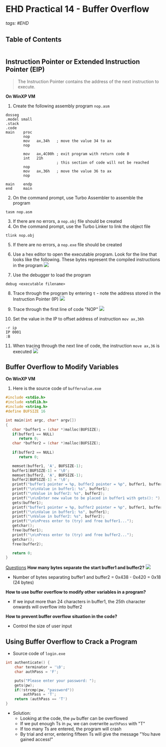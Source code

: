 # EHD Practical 14 - Buffer Overflow

###### tags: #EHD 

## Table of Contents
```toc
```

## Instruction Pointer or Extended Instruction Pointer (EIP)
> The Instruction Pointer contains the address of the next instruction to execute.

**On WinXP VM**
1. Create the following assembly program `nop.asm`
```
dosseg
.model small
.stack
.code
main    proc
        nop
        mov   ax,34h   ; move the value 34 to ax
        nop

        mov   ax,4C00h ; exit program with return code 0
        int   21h
                       ; this section of code will not be reached
        nop
        mov   ax,36h   ; move the value 36 to ax
        nop

main    endp
end     main
```

2. On the command prompt, use Turbo Assembler to assemble the program
```
tasm nop.asm
```

3. If there are no errors, a `nop.obj` file should be created
4. On the command prompt, use the Turbo Linker to link the object file
```
tlink nop.obj
```

5. If there are no errors, a `nop.exe` file should be created
6. Use a hex editor to open the executable program. Look for the line that looks like the following. These bytes represent the compiled instructions in the program
![](https://i.imgur.com/885fHdO.png)

7. Use the debugger to load the program
```
debug <executable filename>
```

8. Trace through the program by entering `t` - note the address stored in the Instruction Pointer (IP)
![](https://i.imgur.com/6OlGHPi.png)

9. Trace through the first line of code "NOP"
![](https://i.imgur.com/acLczLe.png)

10. Set the value in the IP to offset address of instruction `mov ax,36h`
```
-r ip
IP 0001
:B
```

11. When tracing through the next line of code, the instruction `move ax,36` is executed
![](https://i.imgur.com/GlYyOT4.png)


## Buffer Overflow to Modify Variables
**On WinXP VM**
1. Here is the source code of `buffervalue.exe`
```c
#include <stdio.h>
#include <stdlib.h>
#include <string.h>
#define BUFSIZE 16

int main(int argc, char* argv[])
{
   char *buffer1 = (char *)malloc(BUFSIZE);
   if(buffer1 == NULL)
      return 0;
   char *buffer2 = (char *)malloc(BUFSIZE);
   
   if(buffer2 == NULL)
      return 0;

   memset(buffer1, 'A', BUFSIZE-1);
   buffer1[BUFSIZE-1] = '\0';
   memset(buffer2, 'A', BUFSIZE-1);
   buffer2[BUFSIZE-1] = '\0';
   printf("buffer1 pointer = %p, buffer2 pointer = %p", buffer1, buffer2);
   printf("\n\nValue in buffer1: %s", buffer1);
   printf("\nValue in buffer2: %s", buffer2);
   printf("\n\nEnter new value to be placed in buffer1 with gets(): ");
   gets(buffer1);
   printf("buffer1 pointer = %p, buffer2 pointer = %p", buffer1, buffer2);
   printf("\n\nValue in buffer1: %s", buffer1);
   printf("\nValue in buffer2: %s", buffer2);
   printf("\n\nPress enter to (try) and free buffer1...");
   getchar();
   free(buffer1);
   printf("\n\nPress enter to (try) and free buffer2...");
   getchar();
   free(buffer2);

   return 0;
}
```

<u>Questions</u>
**How many bytes separate the start buffer1 and buffer2?**
![](https://i.imgur.com/S7mY074.png)
- Number of bytes separating buffer1 and buffer2 = 0x438 - 0x420 = 0x18 (24 bytes)

**How to use buffer overflow to modify other variables in a program?**
- If we input more than 24 characters in buffer1, the 25th character onwards will overflow into buffer2

**How to prevent buffer overflow situation in the code?**
- Control the size of user input

## Using Buffer Overflow to Crack a Program
- Source code of `login.exe`
```c
int authenticate() {
	char terminator = '\0';
	char authPass = 'F';

	puts("Please enter your password: ");
	gets(pw);
	if(!strcmp(pw, "password"))
		authPass = 'T';
	return (authPass == 'T')
}
```

- Solution:
	- Looking at the code, the `pw` buffer can be overflowed
	- If we put enough Ts in `pw`, we can overwrite `authPass` with "T"
	- If too many Ts are entered, the program will crash
	- By trial and error, entering fifteen Ts will give the message "You have gained access!"